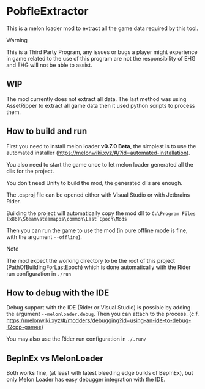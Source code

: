 ﻿# PobfleExtractor

This is a melon loader mod to extract all the game data required by this tool.

> [!WARNING]
> This is a Third Party Program, any issues or bugs a player might experience in game related to the use of this program
> are not the responsibility of EHG and EHG will not be able to assist.

## WIP

The mod currently does not extract all data. The last method was using AssetRipper to extract all game data then it used
python scripts to process them.

## How to build and run

First you need to install melon loader **v0.7.0 Beta**, the simplest is to use the automated
installer (https://melonwiki.xyz/#/?id=automated-installation).

You also need to start the game once to let melon loader generated all the dlls for the project.

You don't need Unity to build the mod, the generated dlls are enough.

The .csproj file can be opened either with Visual Studio or with Jetbrains Rider.

Building the project will automatically copy the mod dll to
`C:\Program Files (x86)\Steam\steamapps\common\Last Epoch\Mods`

Then you can run the game to use the mod (in pure offline mode is fine, with the argument `--offline`).

> [!NOTE]
> The mod expect the working directory to be the root of this project (PathOfBuildingForLastEpoch) which is done
> automatically with the Rider run configuration in `./run`

## How to debug with the IDE

Debug support with the IDE (Rider or Visual Studio) is possible by adding the argument `--melonloader.debug`. Then you
can attach to the process. (c.f. https://melonwiki.xyz/#/modders/debugging?id=using-an-ide-to-debug-il2cpp-games)

You may also use the Rider run configuration in `./.run/`

## BepInEx vs MelonLoader

Both works fine, (at least with latest bleeding edge builds of BepInEx), but only Melon Loader has easy debugger
integration with the IDE.